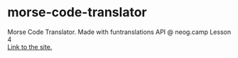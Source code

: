 # morse-code-translator
Morse Code Translator. Made with funtranslations API @ neog.camp Lesson 4    
[Link to the site.](https://morse-code-translator.netlify.app/)
